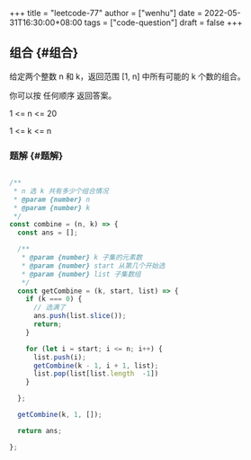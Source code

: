 +++
title = "leetcode-77"
author = ["wenhu"]
date = 2022-05-31T16:30:00+08:00
tags = ["code-question"]
draft = false
+++

## 组合 {#组合}

给定两个整数 n 和 k，返回范围 [1, n] 中所有可能的 k 个数的组合。

你可以按 任何顺序 返回答案。

1 &lt;= n &lt;= 20

1 &lt;= k &lt;= n


### 题解 {#题解}

```js

/**
 * n 选 k 共有多少个组合情况
 * @param {number} n
 * @param {number} k
 */
const combine = (n, k) => {
  const ans = [];

  /**
   * @param {number} k 子集的元素数
   * @param {number} start 从第几个开始选
   * @param {number} list 子集数组
   */
  const getCombine = (k, start, list) => {
    if (k === 0) {
      // 选满了
      ans.push(list.slice());
      return;
    }

    for (let i = start; i <= n; i++) {
      list.push(i);
      getCombine(k - 1, i + 1, list);
      list.pop(list[list.length  -1])
    }

  };

  getCombine(k, 1, []);

  return ans;

};
```
